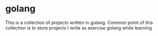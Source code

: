 # golang
This is a collection of projects written in golang. Common point of this collection is to store projects I write as exercise golang while learning
